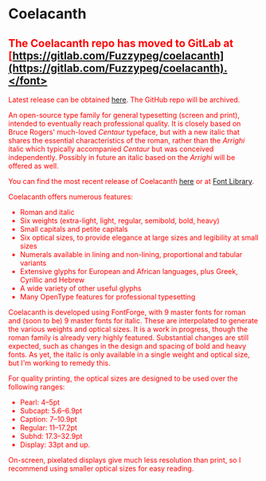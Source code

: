 # Coelacanth

## <font color="red">The Coelacanth repo has moved to GitLab at [https://gitlab.com/Fuzzypeg/coelacanth](https://gitlab.com/Fuzzypeg/coelacanth).</font>
<font color="red">Latest release can be obtained [here](https://gitlab.com/Fuzzypeg/coelacanth/-/tree/master/release?ref_type=heads). The GitHub repo will be archived.</font>

An open-source type family for general typesetting (screen and print), intended to eventually reach professional quality.
It is closely based on Bruce Rogers' much-loved _Centaur_ typeface, but with a new italic that shares the essential characteristics of the roman, rather than the _Arrighi_ italic
which typically accompanied _Centaur_ but was conceived independently. Possibly in future an italic based on the _Arrighi_ will be offered as well.

You can find the most recent release of Coelacanth [here](https://github.com/Fuzzypeg/Coelacanth/tree/master/release) or at [Font Library](https://fontlibrary.org/en/font/coelacanth).

Coelacanth offers numerous features:
- Roman and italic
- Six weights (extra-light, light, regular, semibold, bold, heavy)
- Small capitals and petite capitals
- Six optical sizes, to provide elegance at large sizes and legibility at small sizes
- Numerals available in lining and non-lining, proportional and tabular variants
- Extensive glyphs for European and African languages, plus Greek, Cyrillic and Hebrew
- A wide variety of other useful glyphs
- Many OpenType features for professional typesetting

Coelacanth is developed using FontForge, with 9 master fonts for roman and (soon to be) 9 master fonts for italic. These are interpolated to generate
the various weights and optical sizes. It is a work in progress, though the roman family is already very highly featured.
Substantial changes are still expected, such as changes in the design and spacing of bold and heavy fonts. As yet, the italic is only available
in a single weight and optical size, but I'm working to remedy this.

For quality printing, the optical sizes are designed to be used over the following ranges:
- Pearl: 4–5pt
- Subcapt: 5.6–6.9pt
- Caption: 7–10.9pt
- Regular: 11–17.2pt
- Subhd: 17.3–32.9pt
- Display: 33pt and up.

On-screen, pixelated displays give much less resolution than print, so I recommend using smaller optical sizes for easy reading.
